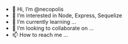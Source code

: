 - 👋 Hi, I’m @necopolis
- 👀 I’m interested in Node, Express, Sequelize
- 🌱 I’m currently learning ...
- 💞️ I’m looking to collaborate on ...
- 📫 How to reach me ...

<!---
necopolis/necopolis is a ✨ special ✨ repository because its `README.md` (this file) appears on your GitHub profile.
You can click the Preview link to take a look at your changes.
--->
